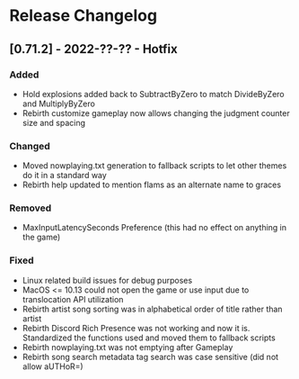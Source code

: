 # Release Changelog


## [0.71.2] - 2022-??-?? - Hotfix

### Added
- Hold explosions added back to SubtractByZero to match DivideByZero and MultiplyByZero
- Rebirth customize gameplay now allows changing the judgment counter size and spacing

### Changed
- Moved nowplaying.txt generation to fallback scripts to let other themes do it in a standard way
- Rebirth help updated to mention flams as an alternate name to graces

### Removed
- MaxInputLatencySeconds Preference (this had no effect on anything in the game)

### Fixed
- Linux related build issues for debug purposes
- MacOS <= 10.13 could not open the game or use input due to translocation API utilization
- Rebirth artist song sorting was in alphabetical order of title rather than artist
- Rebirth Discord Rich Presence was not working and now it is. Standardized the functions used and moved them to fallback scripts
- Rebirth nowplaying.txt was not emptying after Gameplay
- Rebirth song search metadata tag search was case sensitive (did not allow aUTHoR=)